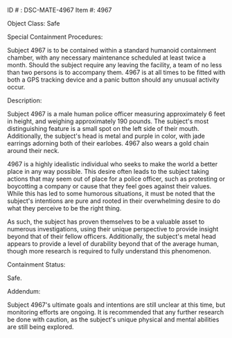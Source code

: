ID # : DSC-MATE-4967
Item #: 4967


Object Class: Safe


Special Containment Procedures:

Subject 4967 is to be contained within a standard humanoid containment chamber, with any necessary maintenance scheduled at least twice a month. Should the subject require any leaving the facility, a team of no less than two persons is to accompany them. 4967 is at all times to be fitted with both a GPS tracking device and a panic button should any unusual activity occur.

Description:


Subject 4967 is a male human police officer measuring approximately 6 feet in height, and weighing approximately 190 pounds. The subject's most distinguishing feature is a small spot on the left side of their mouth. Additionally, the subject's head is metal and purple in color, with jade earrings adorning both of their earlobes. 4967 also wears a gold chain around their neck. 

4967 is a highly idealistic individual who seeks to make the world a better place in any way possible. This desire often leads to the subject taking actions that may seem out of place for a police officer, such as protesting or boycotting a company or cause that they feel goes against their values. While this has led to some humorous situations, it must be noted that the subject's intentions are pure and rooted in their overwhelming desire to do what they perceive to be the right thing.

As such, the subject has proven themselves to be a valuable asset to numerous investigations, using their unique perspective to provide insight beyond that of their fellow officers. Additionally, the subject's metal head appears to provide a level of durability beyond that of the average human, though more research is required to fully understand this phenomenon.

Containment Status:


Safe.


Addendum:


Subject 4967's ultimate goals and intentions are still unclear at this time, but monitoring efforts are ongoing. It is recommended that any further research be done with caution, as the subject's unique physical and mental abilities are still being explored.